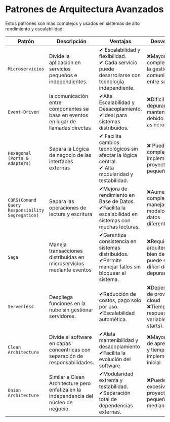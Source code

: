 # Patrones de Arquitectura Avanzados

Estos patrones son más complejos y usados en sistemas de alto rendimiento y escalabilidad:

| **Patrón** | **Descripción** | **Ventajas** | **Desventajas** |
|----------------------|---------------------|-----------|------------|
| `Microservicios` | Divide la aplicación en servicios pequeños e independientes. | ✔ Escalabilidad y flexibilidad. <br> ✔ Cada servicio puede desarrollarse con tecnología independiente. | ❌Mayor complejidad en la gestión y comunicación entre servicios. | 
| `Event-Driven` | la comunicación entre componentes se basa en eventos en lugar de llamadas directas | ✔Alta Escalabilidad y Desacoplamiento. <br> ✔Ideal para sistemas distribuidos. | ❌Dificil de depurar y mantener debido a la asincronía. |
| `Hexagonal (Ports & Adapters)` | Separa la Lógica de negocio de las interfaces externas | ✔ Facilita cambios tecnológicos sin afectar la lógica central. <br> ✔ Alta modularidad y testabilidad. | ❌ Puede ser complejo de implementar en proyectos pequeños. |
| `CQRS(Comand Query Responsibility Segregation)` | Separa las operaciones de lectura y escritura | ✔Mejora de rendimiento en Base de Datos. <br> ✔Facilita la escalabilidad en sistemas con muchas lecturas. | ❌Aumenta la complejidad al manejar dos modelos de datos diferentes. |
| `Saga` | Maneja transacciones distribuidas en microservicios mediante eventos | ✔Garantiza consistencia en sistemas distribuidos. <br> ✔Permite manejar fallos sin bloquear el sistema. | ❌Requiere arquitectura bien definida y puede ser difícil de depurar. | 
| `Serverless` | Despliega funciones en la nube sin gestionar servidores. | ✔Reducción de costos, pago solo por uso. <br> ✔Escalabilidad automética. | ❌Dependencia de provedores cloud <br> ❌Tiempo de respuesta variable(cold starts). |
| `Clean Architecture` | Divide el software en capas concentricas con separación de responsabilidades. | ✔Alata mantenibilidad y desacoplamiento <br> ✔Facilita la evolución del software | ❌Mayor curva de aprendizaje y tiempo de implementación inicial. |
| `Onion Architecture` | Similar a Clean Architecture pero enfatiza en la independencia del núcleo de negocio. | ✔Modularidad extrema y testabilidad. <br> ✔Separación total de dependencias externas. | ❌Puede ser excesivo para proyectos pequeños o medianos. |